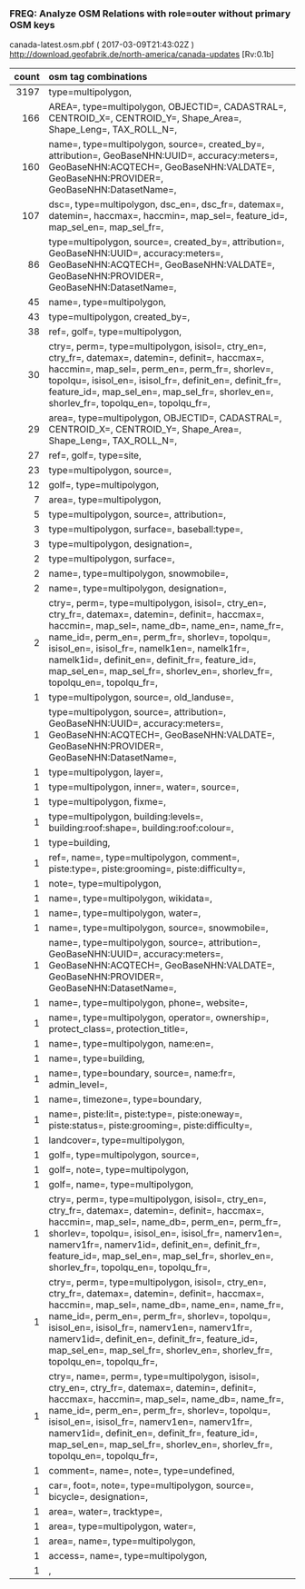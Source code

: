  
### FREQ: Analyze OSM Relations with role=outer without primary OSM keys 
canada-latest.osm.pbf ( 2017-03-09T21:43:02Z ) http://download.geofabrik.de/north-america/canada-updates [Rv:0.1b]
 
|  count  |  osm tag combinations 
|  -----: | :---------------------------
|   3197  |  type=multipolygon, 
|    166  |  AREA=, type=multipolygon, OBJECTID=, CADASTRAL=, CENTROID_X=, CENTROID_Y=, Shape_Area=, Shape_Leng=, TAX_ROLL_N=, 
|    160  |  name=, type=multipolygon, source=, created_by=, attribution=, GeoBaseNHN:UUID=, accuracy:meters=, GeoBaseNHN:ACQTECH=, GeoBaseNHN:VALDATE=, GeoBaseNHN:PROVIDER=, GeoBaseNHN:DatasetName=, 
|    107  |  dsc=, type=multipolygon, dsc_en=, dsc_fr=, datemax=, datemin=, haccmax=, haccmin=, map_sel=, feature_id=, map_sel_en=, map_sel_fr=, 
|     86  |  type=multipolygon, source=, created_by=, attribution=, GeoBaseNHN:UUID=, accuracy:meters=, GeoBaseNHN:ACQTECH=, GeoBaseNHN:VALDATE=, GeoBaseNHN:PROVIDER=, GeoBaseNHN:DatasetName=, 
|     45  |  name=, type=multipolygon, 
|     43  |  type=multipolygon, created_by=, 
|     38  |  ref=, golf=, type=multipolygon, 
|     30  |  ctry=, perm=, type=multipolygon, isisol=, ctry_en=, ctry_fr=, datemax=, datemin=, definit=, haccmax=, haccmin=, map_sel=, perm_en=, perm_fr=, shorlev=, topolqu=, isisol_en=, isisol_fr=, definit_en=, definit_fr=, feature_id=, map_sel_en=, map_sel_fr=, shorlev_en=, shorlev_fr=, topolqu_en=, topolqu_fr=, 
|     29  |  area=, type=multipolygon, OBJECTID=, CADASTRAL=, CENTROID_X=, CENTROID_Y=, Shape_Area=, Shape_Leng=, TAX_ROLL_N=, 
|     27  |  ref=, golf=, type=site, 
|     23  |  type=multipolygon, source=, 
|     12  |  golf=, type=multipolygon, 
|      7  |  area=, type=multipolygon, 
|      5  |  type=multipolygon, source=, attribution=, 
|      3  |  type=multipolygon, surface=, baseball:type=, 
|      3  |  type=multipolygon, designation=, 
|      2  |  type=multipolygon, surface=, 
|      2  |  name=, type=multipolygon, snowmobile=, 
|      2  |  name=, type=multipolygon, designation=, 
|      2  |  ctry=, perm=, type=multipolygon, isisol=, ctry_en=, ctry_fr=, datemax=, datemin=, definit=, haccmax=, haccmin=, map_sel=, name_db=, name_en=, name_fr=, name_id=, perm_en=, perm_fr=, shorlev=, topolqu=, isisol_en=, isisol_fr=, namelk1en=, namelk1fr=, namelk1id=, definit_en=, definit_fr=, feature_id=, map_sel_en=, map_sel_fr=, shorlev_en=, shorlev_fr=, topolqu_en=, topolqu_fr=, 
|      1  |  type=multipolygon, source=, old_landuse=, 
|      1  |  type=multipolygon, source=, attribution=, GeoBaseNHN:UUID=, accuracy:meters=, GeoBaseNHN:ACQTECH=, GeoBaseNHN:VALDATE=, GeoBaseNHN:PROVIDER=, GeoBaseNHN:DatasetName=, 
|      1  |  type=multipolygon, layer=, 
|      1  |  type=multipolygon, inner=, water=, source=, 
|      1  |  type=multipolygon, fixme=, 
|      1  |  type=multipolygon, building:levels=, building:roof:shape=, building:roof:colour=, 
|      1  |  type=building, 
|      1  |  ref=, name=, type=multipolygon, comment=, piste:type=, piste:grooming=, piste:difficulty=, 
|      1  |  note=, type=multipolygon, 
|      1  |  name=, type=multipolygon, wikidata=, 
|      1  |  name=, type=multipolygon, water=, 
|      1  |  name=, type=multipolygon, source=, snowmobile=, 
|      1  |  name=, type=multipolygon, source=, attribution=, GeoBaseNHN:UUID=, accuracy:meters=, GeoBaseNHN:ACQTECH=, GeoBaseNHN:VALDATE=, GeoBaseNHN:PROVIDER=, GeoBaseNHN:DatasetName=, 
|      1  |  name=, type=multipolygon, phone=, website=, 
|      1  |  name=, type=multipolygon, operator=, ownership=, protect_class=, protection_title=, 
|      1  |  name=, type=multipolygon, name:en=, 
|      1  |  name=, type=building, 
|      1  |  name=, type=boundary, source=, name:fr=, admin_level=, 
|      1  |  name=, timezone=, type=boundary, 
|      1  |  name=, piste:lit=, piste:type=, piste:oneway=, piste:status=, piste:grooming=, piste:difficulty=, 
|      1  |  landcover=, type=multipolygon, 
|      1  |  golf=, type=multipolygon, source=, 
|      1  |  golf=, note=, type=multipolygon, 
|      1  |  golf=, name=, type=multipolygon, 
|      1  |  ctry=, perm=, type=multipolygon, isisol=, ctry_en=, ctry_fr=, datemax=, datemin=, definit=, haccmax=, haccmin=, map_sel=, name_db=, perm_en=, perm_fr=, shorlev=, topolqu=, isisol_en=, isisol_fr=, namerv1en=, namerv1fr=, namerv1id=, definit_en=, definit_fr=, feature_id=, map_sel_en=, map_sel_fr=, shorlev_en=, shorlev_fr=, topolqu_en=, topolqu_fr=, 
|      1  |  ctry=, perm=, type=multipolygon, isisol=, ctry_en=, ctry_fr=, datemax=, datemin=, definit=, haccmax=, haccmin=, map_sel=, name_db=, name_en=, name_fr=, name_id=, perm_en=, perm_fr=, shorlev=, topolqu=, isisol_en=, isisol_fr=, namerv1en=, namerv1fr=, namerv1id=, definit_en=, definit_fr=, feature_id=, map_sel_en=, map_sel_fr=, shorlev_en=, shorlev_fr=, topolqu_en=, topolqu_fr=, 
|      1  |  ctry=, name=, perm=, type=multipolygon, isisol=, ctry_en=, ctry_fr=, datemax=, datemin=, definit=, haccmax=, haccmin=, map_sel=, name_db=, name_fr=, name_id=, perm_en=, perm_fr=, shorlev=, topolqu=, isisol_en=, isisol_fr=, namerv1en=, namerv1fr=, namerv1id=, definit_en=, definit_fr=, feature_id=, map_sel_en=, map_sel_fr=, shorlev_en=, shorlev_fr=, topolqu_en=, topolqu_fr=, 
|      1  |  comment=, name=, note=, type=undefined, 
|      1  |  car=, foot=, note=, type=multipolygon, source=, bicycle=, designation=, 
|      1  |  area=, water=, tracktype=, 
|      1  |  area=, type=multipolygon, water=, 
|      1  |  area=, name=, type=multipolygon, 
|      1  |  access=, name=, type=multipolygon, 
|      1  |  , 
 
